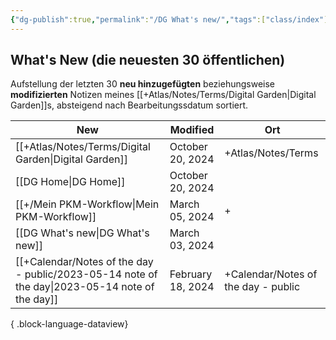 ```yaml
---
{"dg-publish":true,"permalink":"/DG What's new/","tags":["class/index"],"noteIcon":"","updated":"2024-03-03T13:22:41.923+01:00"}
---
```


## What's New (die neuesten 30 öffentlichen)
Aufstellung der letzten 30 **neu hinzugefügten** beziehungsweise **modifizierten** Notizen meines [[+Atlas/Notes/Terms/Digital Garden\|Digital Garden]]s, absteigend nach Bearbeitungssdatum sortiert. 


| New                                                                                               | Modified          | Ort                                 |
| ------------------------------------------------------------------------------------------------- | ----------------- | ----------------------------------- |
| [[+Atlas/Notes/Terms/Digital Garden\|Digital Garden]]                                          | October 20, 2024  | +Atlas/Notes/Terms                  |
| [[DG Home\|DG Home]]                                                                           | October 20, 2024  |                                     |
| [[+/Mein PKM-Workflow\|Mein PKM-Workflow]]                                                     | March 05, 2024    | +                                   |
| [[DG What's new\|DG What's new]]                                                               | March 03, 2024    |                                     |
| [[+Calendar/Notes of the day - public/2023-05-14 note of the day\|2023-05-14 note of the day]] | February 18, 2024 | +Calendar/Notes of the day - public |

{ .block-language-dataview}


